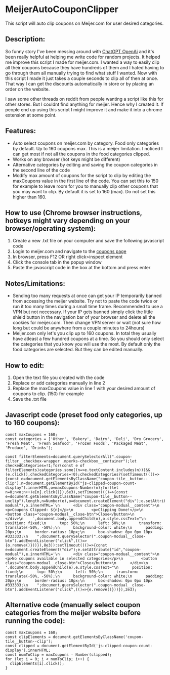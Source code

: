 # MeijerAutoCouponClipper
This script will auto clip coupons on Meijer.com for user desired categories.

## Description:

So funny story I've been messing around with [ChatGPT OpenAi](https://chat.openai.com/chat) and it's been really helpful at helping me write code for random projects. It helped me improve this script I made for meijer.com. I wanted a way to easily clip all their coupons because they have hundreds of them and I hated having to go through them all manually trying to find what stuff I wanted. Now with this script I made it just takes a couple seconds to clip all of then at once. That way I can get the discounts automatically in store or by placing an order on the website.

I saw some other threads on reddit from people wanting a script like this for other stores. But I couldnt find anything for meijer. Hence why I created it. If people end up using this script I might improve it and make it into a chrome extension at some point.

## Features:

* Auto select coupons on meijer.com by category. Food only categories by default. Up to 160 coupons max. This is a meijer limitation. I noticed I can get most if not all the coupons in the food categories clipped.
* Works on any browser (hot keys might be different)
* Alternative categories by editing and saving the coupon categories in the second line of the code
* Modify max amount of coupons for the script to clip by editing the maxCoupons value in the first line of the code. You can set this to 150 for example to leave room for you to manually clip other coupons that you may want to clip. By default it is set to 160 (max). Do not set this higher than 160.

## How to use (Chrome browser instructions, hotkeys might vary depending on your browser/operating system):

1. Create a new .txt file on your computer and save the following javascript code
2. Login to meijer.com and navigate to the [coupons page](https://www.meijer.com/content/meijer/en/mperks/coupons.html)
3. In browser, press F12 OR right click>inspect element
4. Click the console tab in the popup window
5. Paste the javascript code in the box at the bottom and press enter

## Notes/Limitations:

* Sending too many requests at once can get your IP temporarily banned from accessing the meijer website. Try not to paste the code twice or run it too many times during a small time frame. Recommended to use a VPN but not necessary. If your IP gets banned simply click the little shield button in the navigation bar of your browser and delete all the cookies for meijer.com. Then change VPN server or wait (not sure how long but could be anywhere from a couple minutes to 24hours)
* Meijer.com only let's you clip up to 160 coupons. In total they usually have atleast a few hundred coupons at a time. So you should only select the categories that you know you will use the most. By default only the food categories are selected. But they can be edited manually.

## How to edit:

1. Open the text file you created with the code
2. Replace or add categories manually in line 2
3. Replace the maxCoupons value in line 1 with your desired amount of coupons to clip. (150) for example
4. Save the .txt file

## Javascript code (preset food only categories, up to 160 coupons):

    const maxCoupons = 160;
    const categories = ['Other', 'Bakery', 'Dairy', 'Deli', 'Dry Grocery', 'Fresh Meat', 'Fresh Seafood', 'Frozen Foods', 'Packaged Meat', 'Produce', 'Drinks'];
    
    const filterElements=document.querySelectorAll(".coupon-filter__checkbox-wrapper .mperks-checkbox__container");let checkedCategories=!1;for(const e of filterElements)categories.some((n=>e.textContent.includes(n)))&&(e.click(),checkedCategories=!0);checkedCategories?(setTimeout((()=>{const e=document.getElementsByClassName("coupon-tile__button--clip"),n=document.getElementById("js-clipped-coupon-count-display").innerHTML,o=maxCoupons-Number(n);for(let n=0;n<o;n++)e[n].click()}),6e3),setTimeout((()=>{const e=document.getElementsByClassName("coupon-tile__button--unclip").length,n=Number(e),o=document.createElement("div");o.setAttribute("id","coupon-modual"),o.innerHTML=`\n      <div class="coupon-modual__content">\n        <p>Coupons Clipped: ${n}</p>\n        <p>Clipping Done!</p>\n        <button class="coupon-modual__close-btn">Close</button>\n      </div>\n    `,document.body.appendChild(o),o.style.cssText="\n      position: fixed;\n      top: 50%;\n      left: 50%;\n      transform: translate(-50%, -50%);\n      background-color: white;\n      padding: 20px;\n      border-radius: 10px;\n      box-shadow: 0px 0px 10px #333333;\n    ";document.querySelector(".coupon-modual__close-btn").addEventListener("click",(()=>{o.remove()}))}),8e3)):setTimeout((()=>{const e=document.createElement("div");e.setAttribute("id","coupon-modual"),e.innerHTML='\n      <div class="coupon-modual__content">\n        <p>No coupons available in selected categories</p>\n        <button class="coupon-modual__close-btn">Close</button>\n      </div>\n    ',document.body.appendChild(e),e.style.cssText="\n      position: fixed;\n      top: 50%;\n      left: 50%;\n      transform: translate(-50%, -50%);\n      background-color: white;\n      padding: 20px;\n      border-radius: 10px;\n      box-shadow: 0px 0px 10px #333333;\n    ";document.querySelector(".coupon-modual__close-btn").addEventListener("click",(()=>{e.remove()}))}),2e3);

## Alternative code (manually select coupon categories from the meijer website before running the code):

    const maxCoupons = 160;
    const clipElements = document.getElementsByClassName('coupon-tile__button--clip');
    const clipped = document.getElementById('js-clipped-coupon-count-display').innerHTML;
    const numToClip = maxCoupons - Number(clipped);
    for (let i = 0; i < numToClip; i++) {
      clipElements[i].click();
    }
